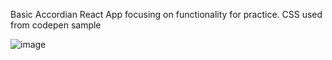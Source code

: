 Basic Accordian React App focusing on functionality for practice.
CSS used from codepen sample

![image](https://github.com/somit17/ReactJS_Accordian/assets/25405896/484d35ca-5b1e-4a22-bb48-08914e73adb2)
